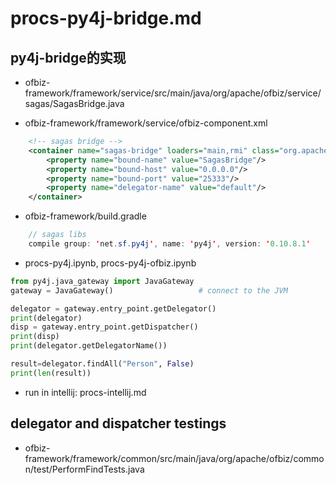 # procs-py4j-bridge.md
## py4j-bridge的实现
+ ofbiz-framework/framework/service/src/main/java/org/apache/ofbiz/service/sagas/SagasBridge.java

+ ofbiz-framework/framework/service/ofbiz-component.xml

```xml
    <!-- sagas bridge -->
    <container name="sagas-bridge" loaders="main,rmi" class="org.apache.ofbiz.service.sagas.SagasBridge">
        <property name="bound-name" value="SagasBridge"/>
        <property name="bound-host" value="0.0.0.0"/>
        <property name="bound-port" value="25333"/>
        <property name="delegator-name" value="default"/>
    </container>
```

+ ofbiz-framework/build.gradle

```java
    // sagas libs
    compile group: 'net.sf.py4j', name: 'py4j', version: '0.10.8.1'
```

+ procs-py4j.ipynb, procs-py4j-ofbiz.ipynb

```python
from py4j.java_gateway import JavaGateway
gateway = JavaGateway()                   # connect to the JVM

delegator = gateway.entry_point.getDelegator()
print(delegator)
disp = gateway.entry_point.getDispatcher()
print(disp)
print(delegator.getDelegatorName())

result=delegator.findAll("Person", False)
print(len(result))
```

- run in intellij: procs-intellij.md

## delegator and dispatcher testings
+ ofbiz-framework/framework/common/src/main/java/org/apache/ofbiz/common/test/PerformFindTests.java

